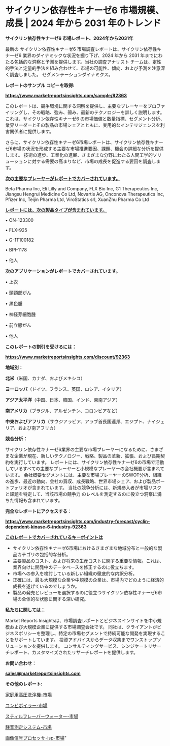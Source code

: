 # サイクリン依存性キナーゼ6 市場規模、成長 | 2024 年から 2031 年のトレンド

<strong>サイクリン依存性キナーゼ6 市場レポート、2024年から2031年</strong>

最新の サイクリン依存性キナーゼ6 市場調査レポートは、サイクリン依存性キナーゼ6 業界のダイナミックな状況を掘り下げ、2024 年から 2031 年までにわたる包括的な洞察と予測を提供します。当社の調査アナリスト チームは、定性的手法と定量的手法を組み合わせて、市場の可能性、傾向、および予測を注意深く調査しました。 セグメンテーションダイナミクス。



<strong>レポートのサンプル コピーを取得:</strong> <a href=https://www.marketreportsinsights.com/sample/92363>

<strong><u>https://www.marketreportsinsights.com/sample/92363</u></strong></a>

このレポートは、競争環境に関する洞察を提供し、主要なプレーヤーをプロファイリングし、その戦略、強み、弱み、最新のテクノロジーを詳しく説明します。 これは、サイクリン依存性キナーゼ6 の市場価値と数量指標、セグメント分析、業界リーダーとその製品の市場シェアとともに、実用的なインテリジェンスを利害関係者に提供します。

さらに、サイクリン依存性キナーゼ6市場レポートは、サイクリン依存性キナーゼ6市場の状況を形成する主要な市場推進要因、課題、機会の詳細な分析を提供します。 技術の進歩、工業化の進展、さまざまな分野にわたる人間工学的ソリューションに対する需要の高まりなど、市場の成長を促進する要因を調査します。



<strong><u>次の主要なプレーヤーがレポートでカバーされています。</u></strong>

Beta Pharma Inc, Eli Lilly and Company, FLX Bio Inc, G1 Therapeutics Inc, Jiangsu Hengrui Medicine Co Ltd, Novartis AG, Onconova Therapeutics Inc, Pfizer Inc, Teijin Pharma Ltd, ViroStatics srl, XuanZhu Pharma Co Ltd



<strong><u><b>レポートには、次の製品タイプが含まれています。</b></u></strong>

• ON-123300

• FLX-925

• G-1T100182

• BPI-1178

• 他人



<strong><b>次のアプリケーションがレポートでカバーされています。</b></strong>

• 上衣

• 頭頸部がん

• 黒色腫

• 神経芽細胞腫

• 前立腺がん

• 他人



<strong><b>このレポートの割引を受けるには：</b></strong><a href=https://www.marketreportsinsights.com/discount/92363>

<strong><u>https://www.marketreportsinsights.com/discount/92363</u></strong></a>



<strong>地域別：</strong>



<strong>北米</strong>（米国、カナダ、およびメキシコ）



<strong>ヨーロッパ</strong>（ドイツ、フランス、英国、ロシア、イタリア）



<strong>アジア太平洋</strong>（中国、日本、韓国、インド、東南アジア）



<strong>南アメリカ</strong>（ブラジル、アルゼンチン、コロンビアなど）



<strong>中東およびアフリカ</strong>（サウジアラビア、アラブ首長国連邦、エジプト、ナイジェリア、および南アフリカ）



<strong>競合分析：</strong>

サイクリン依存性キナーゼ6業界の主要な市場プレーヤーになるために、さまざまな企業が現在、新しいテクノロジー、戦略、製品の革新、拡張、および長期契約を実行しています。 レポートには、サイクリン依存性キナーゼ6の市場で活動しているすべての主要なプレーヤーと小規模なプレーヤーの会社概要が含まれています。 会社概要セグメントには、主要な市場プレーヤーのSWOT分析、組織の進歩、最近の動向、会社の買収、成長戦略、世界市場シェア、および製品ポートフォリオが含まれています。 当社の競争分析には、新規参入者が市場リスクと課題を特定して、当該市場の競争力 のレベルを測定するのに役立つ洞察に満ちた情報も含まれています。



<strong>完全なレポートにアクセスする</strong>：

<a href=https://www.marketreportsinsights.com/industry-forecast/cyclin-dependent-kinase-6-industry-92363>

<strong><u>https://www.marketreportsinsights.com/industry-forecast/cyclin-dependent-kinase-6-industry-92363</u></strong></a>



<strong><u><b>このレポートでカバーされているキーポイントは</b></u></strong>
<ul>
  <li>サイクリン依存性キナーゼ6市場におけるさまざまな地域分布と一般的な製品カテゴリの包括的な分析。</li>
  <li>主要製品のコスト、および将来の生産コストに関する重要な情報。これは、業界向けに開発中のデータベースを修正するのに役立ちます。</li>
  <li>市場への参入を検討している新しい組織の徹底的な内訳分析。</li>
  <li>正確には、最も大規模な企業や中規模の企業は、市場内でどのように経済的成長を遂げているのでしょうか。</li>
  <li>製品の発売とレビューを選択するのに役立つサイクリン依存性キナーゼ6市場の全体的な状態に関する深い研究。</li>
</ul>


<strong><u><b>私たちに関しては：</b></u></strong>

Market Reports Insightsは、市場調査レポートとビジネスインサイトを中小規模および大規模企業に提供する市場調査会社です。 同社は、クライアントがビジネスポリシーを整理し、特定の市場セグメントで持続可能な開発を実現することをサポートしています。 投資アドバイスからデータ収集までワンストップソリューションを提供します。 コンサルティングサービス、シンジケートリサーチレポート、カスタマイズされたリサーチレポートを提供します。



<strong><b>お問い合わせ</b></strong>：

<a href=mailto:sales@marketreportsinsights.com>

<strong><u>sales@marketreportsinsights.com</u></strong></a>



<strong>その他のレポート:</strong>

<a href=https://www.linkedin.com/pulse/家庭用高圧洗浄機-市場-2023-収益と成長ドライバー-2030-trend-titans-360-analysis-jxitf/>家庭用高圧洗浄機-市場</a>

<a href=https://www.linkedin.com/pulse/コンビボイラー-市場-2023-年のダイナミクスとビジネストレンド-2030-zwavf/>コンビボイラー-市場</a>

<a href=https://www.linkedin.com/pulse/スティルフレーバーウォーター-市場-2023-競争分析と事業成長-2030-pr-news-hub-19zgf/>スティルフレーバーウォーター-市場</a>

<a href=https://www.linkedin.com/pulse/騒音測定システム-市場-2023-新興市場-将来の動向と市場需要-2030-ppouf/>騒音測定システム-市場</a>

<a href=https://www.linkedin.com/pulse/画像信号プロセッサ-isp-市場-2023-競争分析と事業成長-2030-yvref/>画像信号プロセッサ-isp-市場</a>"
